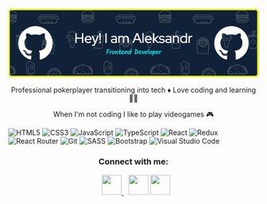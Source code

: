 <p align="center"><img src="./github-header-image.png"  style="width:auto;"/></p>

<p align="center">Professional pokerplayer transitioning into tech ♦️ Love coding and learning 🧑‍💻</p>
<p align="center">When I'm not coding I like to play videogames 🎮</p>

![HTML5](https://img.shields.io/badge/html5-%23E34F26.svg?style=for-the-badge&logo=html5&logoColor=white)
![CSS3](https://img.shields.io/badge/css3-%231572B6.svg?style=for-the-badge&logo=css3&logoColor=white)
![JavaScript](https://img.shields.io/badge/javascript-%23323330.svg?style=for-the-badge&logo=javascript&logoColor=%23F7DF1E)
![TypeScript](https://img.shields.io/badge/typescript-%23007ACC.svg?style=for-the-badge&logo=typescript&logoColor=white)
![React](https://img.shields.io/badge/react-%2320232a.svg?style=for-the-badge&logo=react&logoColor=%2361DAFB)
![Redux](https://img.shields.io/badge/redux-%23593d88.svg?style=for-the-badge&logo=redux&logoColor=white)
![React Router](https://img.shields.io/badge/React_Router-CA4245?style=for-the-badge&logo=react-router&logoColor=white)
![Git](https://img.shields.io/badge/git-%23F05033.svg?style=for-the-badge&logo=git&logoColor=white)
![SASS](https://img.shields.io/badge/SASS-hotpink.svg?style=for-the-badge&logo=SASS&logoColor=white)
![Bootstrap](https://img.shields.io/badge/bootstrap-%23563D7C.svg?style=for-the-badge&logo=bootstrap&logoColor=white)
![Visual Studio Code](https://img.shields.io/badge/Visual%20Studio%20Code-0078d7.svg?style=for-the-badge&logo=visual-studio-code&logoColor=white)

<!-- <p align="center">
  <img src="https://github-readme-streak-stats.herokuapp.com?user=Blackk88&theme=dark&hide_border=true"/>
</p> -->

### <h3 align="center">Connect with me:</h3>
<p align="center">
<a href="https://www.instagram.com/biack88" target="_blank" rel="noreferrer" style="margin:10px"><img src="https://raw.githubusercontent.com/danielcranney/readme-generator/main/public/icons/socials/instagram.svg" width="40" height="40"  />
</a>  <a href="https://www.linkedin.com/in/aleksandr-trofimov/" target="_blank" rel="noreferrer"><img src="https://raw.githubusercontent.com/danielcranney/readme-generator/main/public/icons/socials/linkedin.svg" width="40" height="40" /></a>
<a href="https://twitter.com/Blackk88" target="_blank" rel="noreferrer"><img src="https://raw.githubusercontent.com/danielcranney/readme-generator/main/public/icons/socials/twitter.svg" width="40" height="40" /></a>
</p>


